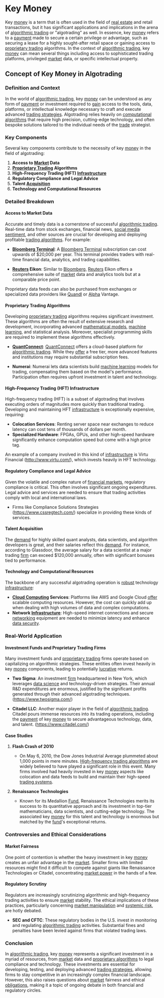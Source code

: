 # Key Money

Key [money](../m/money.md) is a term that is often used in the field of [real estate](../r/real_estate.md) and retail transactions, but it has significant applications and implications in the arena of [algorithmic trading](../a/accountability.md) or "algotrading" as well. In essence, key [money](../m/money.md) refers to a [payment](../p/payment.md) made to secure a certain privilege or advantage, such as securing a lease for a highly sought-after retail space or gaining access to [proprietary trading](../p/proprietary_trading.md) algorithms. In the context of [algorithmic trading](../a/accountability.md), key [money](../m/money.md) can mean several things including access to sophisticated trading platforms, privileged [market](../m/market.md) data, or specific intellectual property.

## Concept of Key Money in Algotrading

### Definition and Context

In the world of [algorithmic trading](../a/accountability.md), key [money](../m/money.md) can be understood as any form of [payment](../p/payment.md) or investment required to [gain](../g/gain.md) access to the tools, data, platforms, or intellectual knowledge necessary to craft and execute advanced [trading strategies](../t/trading_strategies.md). Algotrading relies heavily on [computational algorithms](../c/computational_algorithms.md) that require high precision, cutting-edge technology, and often bespoke solutions tailored to the individual needs of the [trade](../t/trade.md) strategist.

### Key Components

Several key components contribute to the necessity of key [money](../m/money.md) in the field of algotrading:

1. **Access to [Market](../m/market.md) Data**
2. **[Proprietary Trading](../p/proprietary_trading.md) Algorithms**
3. **High-Frequency Trading (HFT) [Infrastructure](../i/infrastructure.md)**
4. **Regulatory Compliance and Legal Advice**
5. **Talent [Acquisition](../a/acquisition.md)**
6. **Technology and Computational Resources**

### Detailed Breakdown

#### Access to Market Data

Accurate and timely data is a cornerstone of successful [algorithmic trading](../a/accountability.md). Real-time data from stock exchanges, financial news, [social media sentiment](../s/social_media_sentiment.md), and other sources are crucial for developing and deploying profitable [trading algorithms](../t/trading_algorithms.md). For example:

- **[Bloomberg Terminal](../b/bloomberg_terminal.md)**: A [Bloomberg Terminal](../b/bloomberg_terminal.md) subscription can cost upwards of $20,000 per year. This terminal provides traders with real-time financial data, analytics, and trading capabilities.
 
- **[Reuters](../r/reuters.md) Eikon**: Similar to [Bloomberg](../b/bloomberg.md), [Reuters](../r/reuters.md) Eikon offers a comprehensive suite of [market](../m/market.md) data and analytics tools but at a comparable price point.

Proprietary data feeds can also be purchased from exchanges or specialized data providers like [Quandl](../q/quandl.md) or [Alpha](../a/alpha.md) Vantage.

#### Proprietary Trading Algorithms

Developing [proprietary trading](../p/proprietary_trading.md) algorithms requires significant investment. These algorithms are often the result of extensive research and development, incorporating advanced [mathematical models](../m/mathematical_models_in_trading.md), [machine learning](../m/machine_learning.md), and statistical analysis. Moreover, specialist programming skills are required to implement these algorithms effectively.

- **[QuantConnect](../q/quantconnect.md)**: [QuantConnect](../q/quantconnect.md) offers a cloud-based platform for [algorithmic trading](../a/accountability.md). While they [offer](../o/offer.md) a free tier, more advanced features and institutions may require substantial subscription fees.

- **Numerai**: Numerai lets data scientists build [machine learning](../m/machine_learning.md) models for trading, compensating them based on the model's performance. Participation often requires upfront investment in talent and technology.

#### High-Frequency Trading (HFT) Infrastructure

High-frequency trading (HFT) is a subset of algotrading that involves executing orders of magnitudes more quickly than traditional trading. Developing and maintaining HFT [infrastructure](../i/infrastructure.md) is exceptionally expensive, requiring:

- **Colocation Services**: Renting server space near exchanges to reduce latency can cost tens of thousands of dollars per month.
- **Specialized Hardware**: FPGAs, GPUs, and other high-speed hardware significantly enhance computation speed but come with a high price tag.
  
An example of a company involved in this kind of [infrastructure](../i/infrastructure.md) is Virtu Financial (http://www.virtu.com/), which invests heavily in HFT technology.

#### Regulatory Compliance and Legal Advice

Given the volatile and complex nature of [financial markets](../f/financial_market.md), regulatory compliance is critical. This often involves significant ongoing expenditures. Legal advice and services are needed to ensure that trading activities comply with local and international laws.

- Firms like Compliance Solutions Strategies (https://www.cssregtech.com/) specialize in providing these kinds of services.

#### Talent Acquisition

The [demand](../d/demand.md) for highly skilled quant analysts, data scientists, and algorithm developers is great, and their salaries reflect this [demand](../d/demand.md). For instance, according to Glassdoor, the average salary for a data scientist at a major trading [firm](../f/firm.md) can exceed $120,000 annually, often with significant bonuses tied to performance.

#### Technology and Computational Resources

The backbone of any successful algotrading operation is [robust](../r/robust.md) technology [infrastructure](../i/infrastructure.md):

- **[Cloud Computing](../c/cloud_computing_in_trading.md) Services**: Platforms like AWS and Google Cloud [offer](../o/offer.md) scalable computing resources. However, the cost can quickly add up when dealing with high volumes of data and complex computations.
- **Network [Infrastructure](../i/infrastructure.md)**: High-speed internet connections and secure [networking](../n/networking.md) equipment are needed to minimize latency and enhance [data security](../d/data_security_in_trading.md).

### Real-World Application

#### Investment Funds and Proprietary Trading Firms

Many investment funds and [proprietary trading](../p/proprietary_trading.md) firms operate based on capitalizing on algorithmic strategies. These entities often invest heavily in key [money](../m/money.md) components, leading to potentially [lucrative](../l/lucrative.md) returns.

- **Two Sigma**: An investment [firm](../f/firm.md) headquartered in New York, which leverages [data science](../d/data_science_in_trading.md) and technology-driven strategies. Their annual R&D expenditures are enormous, justified by the significant profits generated through their advanced algotrading techniques. (https://www.twosigma.com/)

- **Citadel LLC**: Another major player in the field of [algorithmic trading](../a/accountability.md). Citadel pours immense resources into its trading operations, including the [payment](../p/payment.md) of key [money](../m/money.md) to secure advantageous technology, data, and talent. (https://www.citadel.com/)

#### Case Studies

1. **Flash Crash of 2010**
   - On May 6, 2010, the Dow Jones Industrial Average plummeted about 1,000 points in mere minutes. [High-frequency trading algorithms](../h/high-frequency_trading_algorithms.md) are widely believed to have played a significant role in this event. Many firms involved had heavily invested in key [money](../m/money.md) aspects like colocation and data feeds to build and maintain their high-speed [trading systems](../t/trading_systems.md).

2. **Renaissance Technologies**
   - Known for its Medallion [Fund](../f/fund.md), Renaissance Technologies merits its success to its quantitative approach and its investment in top-tier mathematicians, data scientists, and cutting-edge technology. The associated key [money](../m/money.md) for this talent and technology is enormous but matched by the [fund](../f/fund.md)'s exceptional returns.

### Controversies and Ethical Considerations

#### Market Fairness

One point of contention is whether the heavy investment in key [money](../m/money.md) creates an unfair advantage in the [market](../m/market.md). Smaller firms with limited resources might find it difficult to compete against giants like Renaissance Technologies or Citadel, concentrating [market power](../m/market_power.md) in the hands of a few.

#### Regulatory Scrutiny

Regulators are increasingly scrutinizing algorithmic and high-frequency trading activities to ensure [market](../m/market.md) stability. The ethical implications of these practices, particularly concerning [market manipulation](../m/market_manipulation.md) and [systemic risk](../s/systemic_risk.md), are hotly debated.

- **SEC and CFTC**: These regulatory bodies in the U.S. invest in monitoring and regulating [algorithmic trading](../a/accountability.md) activities. Substantial fines and penalties have been levied against firms that violated trading laws.

### Conclusion

In [algorithmic trading](../a/accountability.md), key [money](../m/money.md) represents a significant investment in a myriad of resources, from [market](../m/market.md) data and [proprietary algorithms](../p/proprietary_algorithms.md) to legal compliance and technology. These investments are essential for developing, testing, and deploying advanced [trading strategies](../t/trading_strategies.md), allowing firms to stay competitive in an increasingly complex financial landscape. However, this also raises questions about [market](../m/market.md) fairness and ethical [obligations](../o/obligation.md), making it a topic of ongoing debate in both financial and regulatory circles.